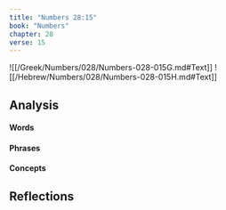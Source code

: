 ```yaml
---
title: "Numbers 28:15"
book: "Numbers"
chapter: 28
verse: 15
---
```

![[/Greek/Numbers/028/Numbers-028-015G.md#Text]]
![[/Hebrew/Numbers/028/Numbers-028-015H.md#Text]]

## Analysis

#### Words

#### Phrases

#### Concepts

## Reflections
